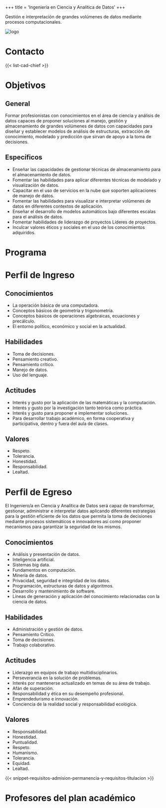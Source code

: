 +++
title = 'Ingeniería en Ciencia y Analítica de Datos'
+++

Gestión e interpretación de grandes volúmenes de datos mediante procesos computacionales.

![logo](/img/logos/cad.svg)

<!--more-->

# Contacto

{{< list-cad-chief >}}

# Objetivos

## General

Formar profesionistas con conocimientos en el área de ciencia y análisis de datos capaces de proponer soluciones al manejo, gestión y almacenamiento de grandes volúmenes de datos con capacidades para diseñar y establecer modelos de análisis de estructuras, extracción de conocimiento, modelado y predicción que sirvan de apoyo a la toma de decisiones. 

## Específicos

- Enseñar las capacidades de gestionar técnicas de almacenamiento para el almacenamiento de datos.
- Fomentar las habilidades para aplicar diferentes técnicas de modelado y visualización de datos.
- Capacitar en el uso de servicios en la nube que soporten aplicaciones de manejo de datos.
- Fomentar las habilidades para visualizar e interpretar volúmenes de datos en diferentes contextos de aplicación.
- Enseñar el desarrollo de modelos automáticos bajo diferentes escalas para el análisis de datos.
- Fomentar habilidades de liderazgo de proyectos Líderes de proyectos.
- Inculcar valores éticos y sociales en el uso de los conocimientos adquiridos.

# Programa

# Perfil de Ingreso

## Conocimientos

- La operación básica de una computadora.
- Conceptos básicos de geometría y trigonometría.
- Conceptos básicos de operaciones algebraicas, ecuaciones y precálculo.
- El entorno político, económico y social en la actualidad.

## Habilidades

- Toma de decisiones.
- Pensamiento creativo.
- Pensamiento crítico.
- Manejo de datos.
- Uso del lenguaje.

## Actitudes

- Interés y gusto por la aplicación de las matemáticas y la computación.
- Interés y gusto por la investigación tanto teórica como práctica.
- Interés y gusto para proponer e implementar soluciones.
- Para desarrollar trabajo académico, en forma cooperativa y participativa, dentro y fuera del aula de clases.

## Valores

- Respeto.
- Tolerancia.
- Honestidad.
- Responsabilidad.
- Lealtad.

# Perfil de Egreso

El Ingeniero/a en Ciencia y Analítica de Datos será capaz de transformar, gestionar, administrar e interpretar datos aplicando diferentes estrategias para la gestión eficiente de los datos que permita la toma de decisiones mediante procesos sistemáticos e innovadores así como proponer mecanismos para garantizar la seguridad de los mismos.

## Conocimientos

- Análisis y presentación de datos.
- Inteligencia artificial.
- Sistemas big data.
- Fundamentos en computación.
- Minería de datos.
- Privacidad, seguridad e integridad de los datos.
- Programación, estructuras de datos y algoritmos.
- Desarrollo y mantenimiento de software.
- Líneas de generación y aplicación del conocimiento relacionadas con la ciencia de datos.

## Habilidades

- Administración y gestión de datos.
- Pensamiento Crítico.
- Toma de decisiones.
- Trabajo colaborativo.

## Actitudes

- Liderazgo en equipos de trabajo multidisciplinarios.
- Perseverancia en la solución de problemas.
- Interés por mantenerse actualizado en temas de su área de trabajo.
- Afán de superación.
- Responsabilidad y ética en su desempeño profesional.
- Emprendedurismo e innovación.
- Conciencia de la realidad social y responsabilidad ecológica.

## Valores

- Responsabilidad.
- Honestidad.
- Puntualidad.
- Respeto.
- Humanismo.
- Tolerancia.
- Equidad.
- Lealtad.

{{< snippet-requisitos-admision-permanencia-y-requisitos-titulacion >}}

# Profesores del plan académico
